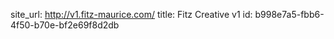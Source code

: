 site_url: http://v1.fitz-maurice.com/
title: Fitz Creative v1
id: b998e7a5-fbb6-4f50-b70e-bf2e69f8d2db
